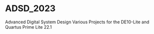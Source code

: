 # ADSD_2023
Advanced Digital System Design
Various Projects for the DE10-Lite and Quartus Prime Lite 22.1

